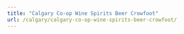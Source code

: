 ```yaml
---
title: "Calgary Co-op Wine Spirits Beer Crowfoot"
url: /calgary/calgary-co-op-wine-spirits-beer-crowfoot/
---
```

